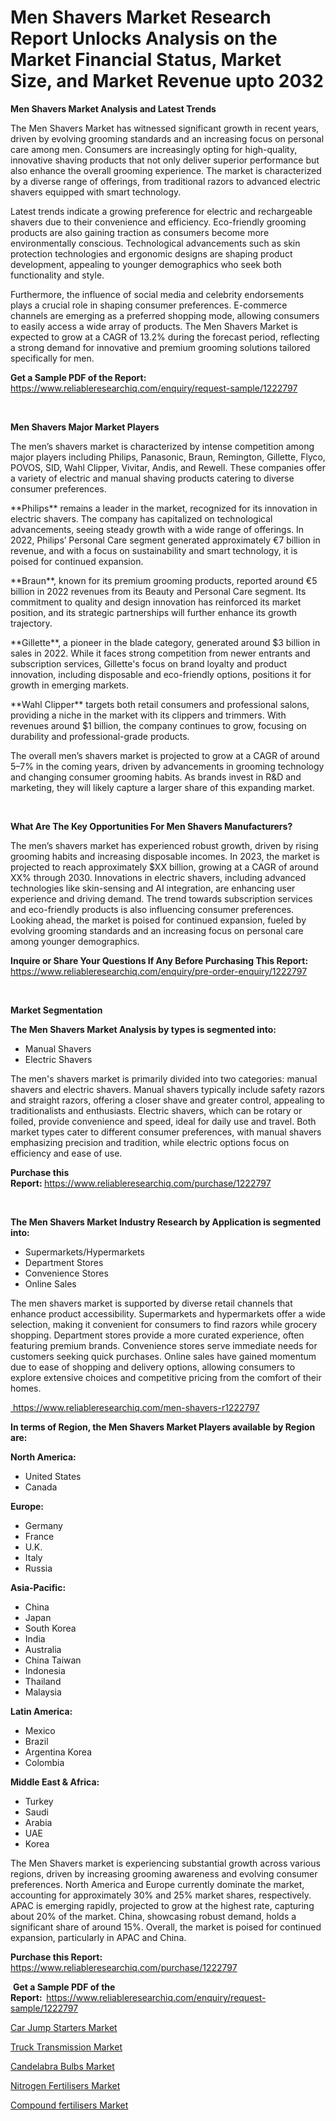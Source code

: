 <p><h1>Men Shavers Market Research Report Unlocks Analysis on the Market Financial Status, Market Size, and Market Revenue upto 2032</h1></p><p><strong>Men Shavers Market Analysis and Latest Trends</strong></p>
<p><p>The Men Shavers Market has witnessed significant growth in recent years, driven by evolving grooming standards and an increasing focus on personal care among men. Consumers are increasingly opting for high-quality, innovative shaving products that not only deliver superior performance but also enhance the overall grooming experience. The market is characterized by a diverse range of offerings, from traditional razors to advanced electric shavers equipped with smart technology.</p><p>Latest trends indicate a growing preference for electric and rechargeable shavers due to their convenience and efficiency. Eco-friendly grooming products are also gaining traction as consumers become more environmentally conscious. Technological advancements such as skin protection technologies and ergonomic designs are shaping product development, appealing to younger demographics who seek both functionality and style.</p><p>Furthermore, the influence of social media and celebrity endorsements plays a crucial role in shaping consumer preferences. E-commerce channels are emerging as a preferred shopping mode, allowing consumers to easily access a wide array of products. The Men Shavers Market is expected to grow at a CAGR of 13.2% during the forecast period, reflecting a strong demand for innovative and premium grooming solutions tailored specifically for men. </p></p>
<p><strong>Get a Sample PDF of the Report:&nbsp;</strong> <a href="https://www.reliableresearchiq.com/enquiry/request-sample/1222797?utm_campaign=2196&utm_medium=2&utm_source=Github&utm_content=ia&utm_term=06022025&utm_id=men-shavers">https://www.reliableresearchiq.com/enquiry/request-sample/1222797</a></p>
<p>&nbsp;</p>
<p><strong>Men Shavers Major Market Players</strong></p>
<p><p>The men’s shavers market is characterized by intense competition among major players including Philips, Panasonic, Braun, Remington, Gillette, Flyco, POVOS, SID, Wahl Clipper, Vivitar, Andis, and Rewell. These companies offer a variety of electric and manual shaving products catering to diverse consumer preferences.</p><p>**Philips** remains a leader in the market, recognized for its innovation in electric shavers. The company has capitalized on technological advancements, seeing steady growth with a wide range of offerings. In 2022, Philips’ Personal Care segment generated approximately €7 billion in revenue, and with a focus on sustainability and smart technology, it is poised for continued expansion.</p><p>**Braun**, known for its premium grooming products, reported around €5 billion in 2022 revenues from its Beauty and Personal Care segment. Its commitment to quality and design innovation has reinforced its market position, and its strategic partnerships will further enhance its growth trajectory.</p><p>**Gillette**, a pioneer in the blade category, generated around $3 billion in sales in 2022. While it faces strong competition from newer entrants and subscription services, Gillette's focus on brand loyalty and product innovation, including disposable and eco-friendly options, positions it for growth in emerging markets.</p><p>**Wahl Clipper** targets both retail consumers and professional salons, providing a niche in the market with its clippers and trimmers. With revenues around $1 billion, the company continues to grow, focusing on durability and professional-grade products.</p><p>The overall men’s shavers market is projected to grow at a CAGR of around 5–7% in the coming years, driven by advancements in grooming technology and changing consumer grooming habits. As brands invest in R&D and marketing, they will likely capture a larger share of this expanding market.</p></p>
<p>&nbsp;</p>
<p><strong>What Are The Key Opportunities For Men Shavers Manufacturers?</strong></p>
<p><p>The men’s shavers market has experienced robust growth, driven by rising grooming habits and increasing disposable incomes. In 2023, the market is projected to reach approximately $XX billion, growing at a CAGR of around XX% through 2030. Innovations in electric shavers, including advanced technologies like skin-sensing and AI integration, are enhancing user experience and driving demand. The trend towards subscription services and eco-friendly products is also influencing consumer preferences. Looking ahead, the market is poised for continued expansion, fueled by evolving grooming standards and an increasing focus on personal care among younger demographics.</p></p>
<p><strong>Inquire or Share Your Questions If Any Before Purchasing This Report:</strong> <a href="https://www.reliableresearchiq.com/enquiry/pre-order-enquiry/1222797?utm_campaign=2196&utm_medium=2&utm_source=Github&utm_content=ia&utm_term=06022025&utm_id=men-shavers">https://www.reliableresearchiq.com/enquiry/pre-order-enquiry/1222797</a></p>
<p>&nbsp;</p>
<p><strong>Market Segmentation</strong></p>
<p><strong>The Men Shavers Market Analysis by types is segmented into:</strong></p>
<p><ul><li>Manual Shavers</li><li>Electric Shavers</li></ul></p>
<p><p>The men's shavers market is primarily divided into two categories: manual shavers and electric shavers. Manual shavers typically include safety razors and straight razors, offering a closer shave and greater control, appealing to traditionalists and enthusiasts. Electric shavers, which can be rotary or foiled, provide convenience and speed, ideal for daily use and travel. Both market types cater to different consumer preferences, with manual shavers emphasizing precision and tradition, while electric options focus on efficiency and ease of use.</p></p>
<p><strong>Purchase this Report:&nbsp;</strong><a href="https://www.reliableresearchiq.com/purchase/1222797?utm_campaign=2196&utm_medium=2&utm_source=Github&utm_content=ia&utm_term=06022025&utm_id=men-shavers">https://www.reliableresearchiq.com/purchase/1222797</a></p>
<p>&nbsp;</p>
<p><strong>The Men Shavers Market Industry Research by Application is segmented into:</strong></p>
<p><ul><li>Supermarkets/Hypermarkets</li><li>Department Stores</li><li>Convenience Stores</li><li>Online Sales</li></ul></p>
<p><p>The men shavers market is supported by diverse retail channels that enhance product accessibility. Supermarkets and hypermarkets offer a wide selection, making it convenient for consumers to find razors while grocery shopping. Department stores provide a more curated experience, often featuring premium brands. Convenience stores serve immediate needs for customers seeking quick purchases. Online sales have gained momentum due to ease of shopping and delivery options, allowing consumers to explore extensive choices and competitive pricing from the comfort of their homes.</p></p>
<p><a href="https://www.reliableresearchiq.com/men-shavers-r1222797?utm_campaign=2196&utm_medium=2&utm_source=Github&utm_content=ia&utm_term=06022025&utm_id=men-shavers">&nbsp;https://www.reliableresearchiq.com/men-shavers-r1222797</a></p>
<p><strong>In terms of Region, the Men Shavers Market Players available by Region are:</strong></p>
<p>
    <p> <strong> North America: </strong>
        <ul>
            <li>United States</li>
            <li>Canada</li>
        </ul>
        </p> 
    <p> <strong> Europe: </strong>
        <ul>
            <li>Germany</li>
            <li>France</li>
            <li>U.K.</li>
            <li>Italy</li>
            <li>Russia</li>
        </ul>
        </p> 
    <p> <strong> Asia-Pacific: </strong>
        <ul>
            <li>China</li>
            <li>Japan</li>
            <li>South Korea</li>
            <li>India</li>
            <li>Australia</li>
            <li>China Taiwan</li>
            <li>Indonesia</li>
            <li>Thailand</li>
            <li>Malaysia</li>
        </ul>
        </p> 
    <p> <strong> Latin America: </strong>
        <ul>
            <li>Mexico</li>
            <li>Brazil</li>
            <li>Argentina Korea</li>
            <li>Colombia</li>
        </ul>
        </p> 
    <p> <strong> Middle East & Africa: </strong>
        <ul>
            <li>Turkey</li>
            <li>Saudi</li>
            <li>Arabia</li>
            <li>UAE</li>
            <li>Korea</li>
        </ul>
    </p>
    </p>
<p><p>The Men Shavers market is experiencing substantial growth across various regions, driven by increasing grooming awareness and evolving consumer preferences. North America and Europe currently dominate the market, accounting for approximately 30% and 25% market shares, respectively. APAC is emerging rapidly, projected to grow at the highest rate, capturing about 20% of the market. China, showcasing robust demand, holds a significant share of around 15%. Overall, the market is poised for continued expansion, particularly in APAC and China.</p></p>
<p><strong>Purchase this Report: </strong><a href="https://www.reliableresearchiq.com/purchase/1222797?utm_campaign=2196&utm_medium=2&utm_source=Github&utm_content=ia&utm_term=06022025&utm_id=men-shavers">https://www.reliableresearchiq.com/purchase/1222797</a></p>
<p>&nbsp;<strong>Get a Sample PDF of the Report:&nbsp;&nbsp;</strong><a href="https://www.reliableresearchiq.com/enquiry/request-sample/1222797?utm_campaign=2196&utm_medium=2&utm_source=Github&utm_content=ia&utm_term=06022025&utm_id=men-shavers">https://www.reliableresearchiq.com/enquiry/request-sample/1222797</a></p>
<p><strong></strong></p>
<p><p><a href="https://www.linkedin.com/pulse/navigating-global-car-jump-starters-market-landscape-trends-9mrhe?utm_campaign=2196&utm_medium=2&utm_source=Github&utm_content=ia&utm_term=06022025&utm_id=men-shavers">Car Jump Starters Market</a></p><p><a href="https://www.linkedin.com/pulse/truck-transmission-market-growth-outlook-from-2025-2032-projecting-ogirf?utm_campaign=2196&utm_medium=2&utm_source=Github&utm_content=ia&utm_term=06022025&utm_id=men-shavers">Truck Transmission Market</a></p><p><a href="https://github.com/rosamariarocque98/Market-Research-Report-List-1/blob/main/candelabra-bulbs-market.md?utm_campaign=2196&utm_medium=2&utm_source=Github&utm_content=ia&utm_term=06022025&utm_id=men-shavers">Candelabra Bulbs Market</a></p><p><a href="https://www.linkedin.com/pulse/nitrogen-fertilisers-market-study-strategies-leading-players-mhfsc?utm_campaign=2196&utm_medium=2&utm_source=Github&utm_content=ia&utm_term=06022025&utm_id=men-shavers">Nitrogen Fertilisers Market</a></p><p><a href="https://www.linkedin.com/pulse/strategic-forecast-compound-fertilisers-market-anticipated-cagr-sszac?utm_campaign=2196&utm_medium=2&utm_source=Github&utm_content=ia&utm_term=06022025&utm_id=men-shavers">Compound fertilisers Market</a></p></p>